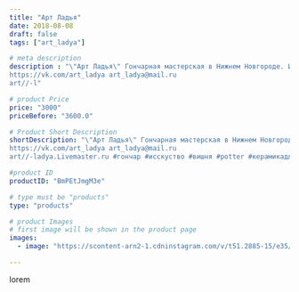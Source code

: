 ```yaml
---
title: "Арт Ладья"
date: 2018-08-08
draft: false
tags: ["art_ladya"]

# meta description
description : "\"Арт Ладья\" Гончарная мастерская в Нижнем Новгороде. Изготовление керамики и мастер//-классы по обучению. 
https://vk.com/art_ladya art_ladya@mail.ru 
art//-l"

# product Price
price: "3000"
priceBefore: "3600.0"

# Product Short Description
shortDescription: "\"Арт Ладья\" Гончарная мастерская в Нижнем Новгороде. Изготовление керамики и мастер//-классы по обучению. 
https://vk.com/art_ladya art_ladya@mail.ru 
art//-ladya.Livemaster.ru #гончар #исскуство #вишня #potter #керамикадляинтерьера #керамикаручнаяработа #гончарнаямастерская #керамиканазаказ #handmade #посудаизглины #керамика #гончарнаяпосуда #эксклюзивнаякерамика #painter #dishes #decor #ceramicar #nntoday #claygoods #restaurant #earthenware #ceramic #design #bowl #dish #plate #ceramicart #berries #ягодник #авторскаякерамика"

#product ID
productID: "BmPEtJmgM3e"

# type must be "products"
type: "products"

# product Images
# first image will be shown in the product page
images:
  - image: "https://scontent-arn2-1.cdninstagram.com/v/t51.2885-15/e35/40070328_546004109190454_3824438342934593536_n.jpg?se=7&tp=1&_nc_ht=scontent-arn2-1.cdninstagram.com&_nc_cat=110&_nc_ohc=RdWwl1F9BzIAX-K-jwW&ccb=7-4&oh=b52adfd464c7d582b6f16cf2dd16b5bb&oe=608338C2&_nc_sid=86f79a&ig_cache_key=MTg0MTcxMTQ2NzQ4OTk3MTY3OA%3D%3D.2-ccb7-4"

---
```

lorem

